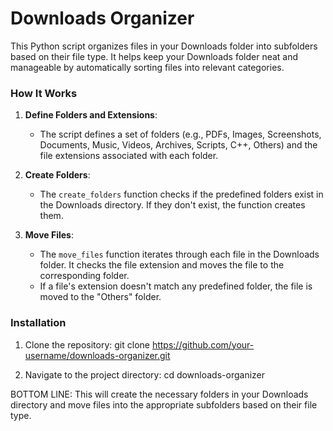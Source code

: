 # Downloads Organizer

This Python script organizes files in your Downloads folder into subfolders based on their file type. It helps keep your Downloads folder neat and manageable by automatically sorting files into relevant categories.

### How It Works

1. **Define Folders and Extensions**:
   - The script defines a set of folders (e.g., PDFs, Images, Screenshots, Documents, Music, Videos, Archives, Scripts, C++, Others) and the file extensions associated with each folder.

2. **Create Folders**:
   - The `create_folders` function checks if the predefined folders exist in the Downloads directory. If they don't exist, the function creates them.

3. **Move Files**:
   - The `move_files` function iterates through each file in the Downloads folder. It checks the file extension and moves the file to the corresponding folder.
   - If a file's extension doesn't match any predefined folder, the file is moved to the "Others" folder.

### Installation

1. Clone the repository:
   git clone https://github.com/your-username/downloads-organizer.git
  

2. Navigate to the project directory:
   cd downloads-organizer
   

BOTTOM LINE: This will create the necessary folders in your Downloads directory and move files into the appropriate subfolders based on their file type.
